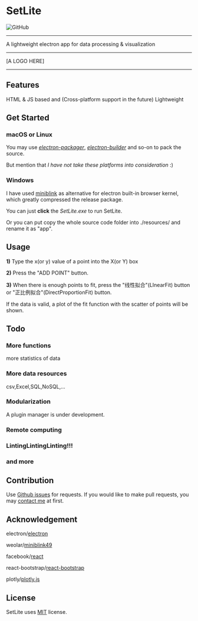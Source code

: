 # SetLite
![GitHub](https://img.shields.io/github/license/mashape/apistatus.svg)

------

A lightweight electron app for data processing & visualization

------

[A LOGO HERE]

------
## Features

HTML & JS based and (Cross-platform support in the future)
Lightweight

## Get Started

### macOS or Linux

You may use [*electron-packager*](https://github.com/electron-userland/electron-packager), [*electron-builder*](https://github.com/electron-userland/electron-builder) and so-on to pack the source.

But mention that *I have not take these platforms into consideration* :)

### Windows

I have used [miniblink](https://github.com/weolar/miniblink49) as alternative for electron built-in browser kernel, which greatly compressed the release package.

You can just **click** the *SetLite.exe* to run SetLite.

Or you can put copy the whole source code folder into ./resources/ and rename it as "app".

## Usage

**1)** Type the x(or y) value of a point into the X(or Y) box

**2)** Press the "ADD POINT" button.

**3)** When there is enough points to fit, press the "线性拟合"(LInearFit) button or "正比例拟合"(DirectProportionFit) button. 

If the data is valid, a plot of the fit function with the scatter of points will be shown.  

## Todo

### More functions

more statistics of data

### More data resources

csv,Excel,SQL,NoSQL,... 

### Modularization

A plugin manager is under development.

### Remote computing

### LintingLintingLinting!!!

### and more

## Contribution
Use [Github issues](https://github.com/xuehongyanL/SetLite/issues) for requests.
If you would like to make pull requests, you may [contact me](mail://shortmund09@gmail.com) at first.

## Acknowledgement

electron/[electron](https://github.com/electron/electron)

weolar/[miniblink49](https://github.com/weolar/miniblink49)

facebook/[react](https://github.com/facebook/react)

react-bootstrap/[react-bootstrap](https://github.com/react-bootstrap/react-bootstrap)

plotly/[plotly.js](https://github.com/plotly/plotly.js)

## License

SetLite uses [MIT](https://mit-license.org/) license.